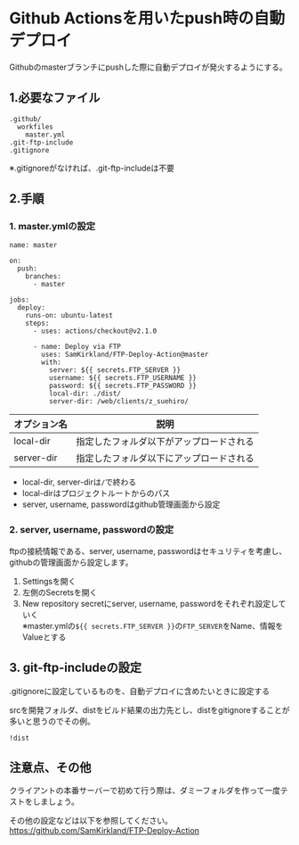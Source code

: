 # Github Actionsを用いたpush時の自動デプロイ

Githubのmasterブランチにpushした際に自動デプロイが発火するようにする。

## 1.必要なファイル
```
.github/
  workfiles
    master.yml
.git-ftp-include
.gitignore
```

※.gitignoreがなければ、.git-ftp-includeは不要

## 2.手順
### 1. master.ymlの設定
```
name: master

on:
  push:
    branches:
      - master

jobs:
  deploy:
    runs-on: ubuntu-latest
    steps:
      - uses: actions/checkout@v2.1.0

      - name: Deploy via FTP
        uses: SamKirkland/FTP-Deploy-Action@master
        with:
          server: ${{ secrets.FTP_SERVER }}
          username: ${{ secrets.FTP_USERNAME }}
          password: ${{ secrets.FTP_PASSWORD }}
          local-dir: ./dist/
          server-dir: /web/clients/z_suehiro/
```
| オプション名 | 説明 |
| ---- | ---- |
| local-dir  | 指定したフォルダ以下がアップロードされる |
| server-dir | 指定したフォルダ以下にアップロードされる |
* local-dir, server-dirは`/`で終わる
* local-dirはプロジェクトルートからのパス
* server, username, passwordはgithub管理画面から設定

### 2. server, username, passwordの設定
ftpの接続情報である、server, username, passwordはセキュリティを考慮し、githubの管理画面から設定します。
  1. Settingsを開く
  2. 左側のSecretsを開く
  3. New repository secretにserver, username, passwordをそれぞれ設定していく  
    ※master.ymlの`${{ secrets.FTP_SERVER }}`の`FTP_SERVER`をName、情報をValueとする
    
## 3. git-ftp-includeの設定
.gitignoreに設定しているものを、自動デプロイに含めたいときに設定する

srcを開発フォルダ、distをビルド結果の出力先とし、distをgitignoreすることが多いと思うのでその例。
```
!dist
```

## 注意点、その他
クライアントの本番サーバーで初めて行う際は、ダミーフォルダを作って一度テストをしましょう。

その他の設定などは以下を参照してください。
https://github.com/SamKirkland/FTP-Deploy-Action
